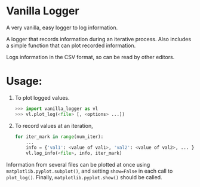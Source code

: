 # Vanilla Logger
A very vanilla, easy logger to log information.

A logger that records information during an iterative process. 
Also includes a simple function that can plot recorded information. 

Logs information in the CSV format, so can be read by other editors. 

# Usage:

 1. To plot logged values. 
    ```python
    >>> import vanilla_logger as vl
    >>> vl.plot_log(<file> [, <options> ...])
    ```

 2. To record values at an iteration, 

    ```python
    for iter_mark in range(num_iter):
        ...
        info = {'val1': <value of val1>, 'val2': <value of val2>, ... }
        vl.log_info(<file>, info, iter_mark)
    ```

Information from several files can be plotted at once 
using `matplotlib.pyplot.subplot()`, and setting `show=False`
in each call to `plot_log()`. Finally, 
`matplotlib.pyplot.show()` should be called. 

